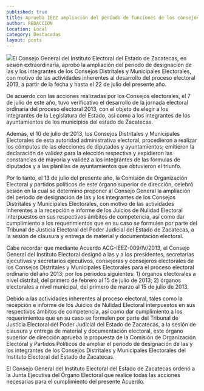 ```yaml
---
published: true
title: Aprueba IEEZ ampliación del período de funciones de los consejos electorales
author: REDACCION
location: Local
category: Destacadas
layout: posts
---
```


![](http://i.imgur.com/EIJ6e9Jm.jpg)El Consejo General del Instituto Electoral del Estado de Zacatecas, en sesión extraordinaria, aprobó la ampliación del periodo de designación de las y los integrantes de los Consejos Distritales y Municipales Electorales, con motivo de las actividades inherentes al desarrollo del proceso electoral 2013, a partir de la fecha y hasta el 22 de julio del presente año.

De acuerdo con las acciones realizadas por los Consejos electorales, el 7 de julio de este año, tuvo verificativo el desarrollo de la jornada electoral ordinaria del proceso electoral 2013, con el objeto de elegir a los integrantes de la Legislatura del Estado, así como a los integrantes de los ayuntamientos de los municipios del estado de Zacatecas.

Además, el 10 de julio de 2013, los Consejos Distritales y Municipales Electorales de esta autoridad administrativa electoral, procedieron a realizar los cómputos de las elecciones de diputados y ayuntamientos; emitieron la declaración de validez para la elección respectiva y expidieron las constancias de mayoría y validez a los integrantes de las fórmulas de diputados y a las planillas de ayuntamientos que obtuvieron el triunfo. 

Por lo tanto, el 13 de julio del presente año, la Comisión de Organización Electoral y partidos políticos de este órgano superior de dirección, celebró sesión en la cual se determinó proponer al Consejo General la ampliación del periodo de designación de las y los integrantes de los Consejos Distritales y Municipales Electorales, con motivo de las actividades inherentes a la recepción e informe de los Juicios de Nulidad Electoral interpuestos en sus respectivos ámbitos de competencia, así como dar cumplimiento a los requerimientos que en su caso se formulen por parte del Tribunal de Justicia Electoral del Poder Judicial del Estado de Zacatecas, a la sesión de clausura y entrega de material y documentación electoral.

Cabe recordar que mediante Acuerdo ACG-IEEZ-009/IV/2013, el Consejo General del Instituto Electoral designó a las y a los presidentes, secretarias ejecutivas y secretarios ejecutivos, consejeras y consejeros electorales de los Consejos Distritales y Municipales Electorales para el proceso electoral ordinario del año 2013; por los periodos siguientes: 1) órganos electorales a nivel distrital, del primero de febrero al 15 de julio de 2013; 2) órganos electorales a nivel municipal, del primero de marzo al 15 de julio de 2013.

Debido a las actividades inherentes al proceso electoral, tales como la recepción e informe de los Juicios de Nulidad Electoral interpuestos en sus respectivos ámbitos de competencia, así como dar cumplimiento a los requerimientos que en su caso se formulen por parte del Tribunal de Justicia Electoral del Poder Judicial del Estado de Zacatecas, a la sesión de clausura y entrega de material y documentación electoral, este órgano superior de dirección aprueba la propuesta de la Comisión de Organización Electoral y Partidos Políticos de ampliar el periodo de designación de las y los integrantes de los Consejos Distritales y Municipales Electorales del Instituto Electoral del Estado de Zacatecas.

El Consejo General del Instituto Electoral del Estado de Zacatecas ordenó a la Junta Ejecutiva del Órgano Electoral que realice todas las acciones necesarias para el cumplimiento del presente Acuerdo.
